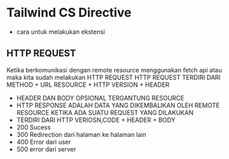 # Tailwind CS Directive

- cara untuk melakukan ekstensi

## HTTP REQUEST

Ketika berkomunikasi dengan remote resource menggunakan fetch api atau maka kita sudah melakukan HTTP REQUEST
HTTP REQUEST TERDIRI DARI METHOD + URL RESOURCE + HTTP VERSION + HEADER

- HEADER DAN BODY OPSIONAL TERGANTUNG RESOURCE
- HTTP RESPONSE ADALAH DATA YANG DIKEMBALIKAN OLEH REMOTE RESOURCE KETIKA ADA SUATU REQUEST YANG DILAKUKAN
- TERDIRI DARI HTTP VERIOSN,CODE + HEADER + BODY
- 200 Sucess
- 300 Redirection dari halaman ke halaman lain
- 400 Error dari user
- 500 error dari server
